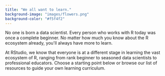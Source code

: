 ```yaml
---
title: "We all want to learn."
background-image: "images/flowers.png"
background-color: "#f5f4f2"
---
```


No one is born a data scientist. Every person who works with R today was once a complete beginner. No matter how much you know about the R ecosystem already, you'll always have more to learn.

At RStudio, we know that everyone is at a different stage in learning the vast ecosystem of R, ranging from rank beginner to seasoned data scientists to professional educators. Choose a starting point below or browse our list of resources to guide your own learning curriculum. 
